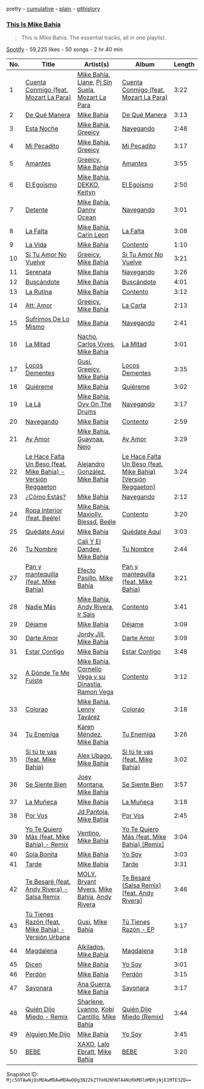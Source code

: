 pretty - [cumulative](/playlists/cumulative/37i9dQZF1DZ06evO0M2nrG.md) - [plain](/playlists/plain/37i9dQZF1DZ06evO0M2nrG) - [githistory](https://github.githistory.xyz/mackorone/spotify-playlist-archive/blob/main/playlists/plain/37i9dQZF1DZ06evO0M2nrG)

### [This Is Mike Bahía](https://open.spotify.com/playlist/37i9dQZF1DZ06evO0M2nrG)

> This is Mike Bahía\. The essential tracks, all in one playlist.

[Spotify](https://open.spotify.com/user/spotify) - 59,225 likes - 50 songs - 2 hr 40 min

| No. | Title | Artist(s) | Album | Length |
|---|---|---|---|---|
| 1 | [Cuenta Conmigo \(feat\. Mozart La Para\)](https://open.spotify.com/track/3KvK89jd2onVdthF4hZNN4) | [Mike Bahía](https://open.spotify.com/artist/1phfTBIocBW3UwqcYjaEN6), [Llane](https://open.spotify.com/artist/7A02nc5WKMBLqSKXxGZ4o8), [Pj Sin Suela](https://open.spotify.com/artist/0AdjzZxHJ4MfbImx2rD0Df), [Mozart La Para](https://open.spotify.com/artist/0odliLZMTk45CEVzF3Zocl) | [Cuenta Conmigo \(feat\. Mozart La Para\)](https://open.spotify.com/album/3kjw0eHhKKug5FEtGjW3BO) | 3:22 |
| 2 | [De Qué Manera](https://open.spotify.com/track/3HMlb6Dh9OGr3CjV6IwjEP) | [Mike Bahía](https://open.spotify.com/artist/1phfTBIocBW3UwqcYjaEN6) | [De Qué Manera](https://open.spotify.com/album/6XBq5DhffYApT0TGZAQ9cH) | 3:13 |
| 3 | [Esta Noche](https://open.spotify.com/track/4vhkI8x68EaGQR3Kn7Pwhc) | [Mike Bahía](https://open.spotify.com/artist/1phfTBIocBW3UwqcYjaEN6), [Greeicy](https://open.spotify.com/artist/5dbaLmK5SHLLg8Z4CcTJpX) | [Navegando](https://open.spotify.com/album/3UbZvsLswQE2L5mBiGlzO0) | 2:48 |
| 4 | [Mi Pecadito](https://open.spotify.com/track/5yrbKnKL9mKC61StX948w1) | [Mike Bahía](https://open.spotify.com/artist/1phfTBIocBW3UwqcYjaEN6), [Greeicy](https://open.spotify.com/artist/5dbaLmK5SHLLg8Z4CcTJpX) | [Mi Pecadito](https://open.spotify.com/album/2YsZcOI0c1Eyo0JlDAGwXD) | 3:17 |
| 5 | [Amantes](https://open.spotify.com/track/3IyPnNX142pvWx6D5CiimD) | [Greeicy](https://open.spotify.com/artist/5dbaLmK5SHLLg8Z4CcTJpX), [Mike Bahía](https://open.spotify.com/artist/1phfTBIocBW3UwqcYjaEN6) | [Amantes](https://open.spotify.com/album/4tkqeWRaQHPzPRQFX8o9Vi) | 3:55 |
| 6 | [El Egoísmo](https://open.spotify.com/track/39C3ENLwwHM7u8HeeZ49n3) | [Mike Bahía](https://open.spotify.com/artist/1phfTBIocBW3UwqcYjaEN6), [DEKKO](https://open.spotify.com/artist/6ZvYYrrfpb1Z7kICDyxWQE), [Keityn](https://open.spotify.com/artist/70gmCJBwFhY24cRxl4FqUu) | [El Egoísmo](https://open.spotify.com/album/5DgcteHRIdhtDDy6ZJJobx) | 2:50 |
| 7 | [Detente](https://open.spotify.com/track/0x1k6gSTSxaLxe0F2IThaX) | [Mike Bahía](https://open.spotify.com/artist/1phfTBIocBW3UwqcYjaEN6), [Danny Ocean](https://open.spotify.com/artist/5H1nN1SzW0qNeUEZvuXjAj) | [Navegando](https://open.spotify.com/album/3UbZvsLswQE2L5mBiGlzO0) | 3:01 |
| 8 | [La Falta](https://open.spotify.com/track/7Ex9Z4MqgbHNiwQJHnXj0R) | [Mike Bahía](https://open.spotify.com/artist/1phfTBIocBW3UwqcYjaEN6), [Carin Leon](https://open.spotify.com/artist/66ihevNkSYNzRAl44dx6jJ) | [La Falta](https://open.spotify.com/album/6ZEqDHzgAxGE7ZHOk75ZuX) | 3:08 |
| 9 | [La Vida](https://open.spotify.com/track/3Prf5JAbQgvxHclJaluYbv) | [Mike Bahía](https://open.spotify.com/artist/1phfTBIocBW3UwqcYjaEN6) | [Contento](https://open.spotify.com/album/1bopo1g0hnpGoYAhgKLMO9) | 1:10 |
| 10 | [Si Tu Amor No Vuelve](https://open.spotify.com/track/1Q2uBll5mMW8BY4T9XSrCo) | [Greeicy](https://open.spotify.com/artist/5dbaLmK5SHLLg8Z4CcTJpX), [Mike Bahía](https://open.spotify.com/artist/1phfTBIocBW3UwqcYjaEN6) | [Si Tu Amor No Vuelve](https://open.spotify.com/album/4yPrBID40hUMocphha5lr7) | 3:21 |
| 11 | [Serenata](https://open.spotify.com/track/11ufNpNUBDwTGlU8sdWZaP) | [Mike Bahía](https://open.spotify.com/artist/1phfTBIocBW3UwqcYjaEN6) | [Navegando](https://open.spotify.com/album/3UbZvsLswQE2L5mBiGlzO0) | 3:26 |
| 12 | [Buscándote](https://open.spotify.com/track/7kBpyZF5JCO66IfLzdAQ2F) | [Mike Bahía](https://open.spotify.com/artist/1phfTBIocBW3UwqcYjaEN6) | [Buscándote](https://open.spotify.com/album/054j0gRWCjdL4Oj85NjEIz) | 4:01 |
| 13 | [La Rutina](https://open.spotify.com/track/4b1bx2WDzy9UHu500DnEx9) | [Mike Bahía](https://open.spotify.com/artist/1phfTBIocBW3UwqcYjaEN6) | [Contento](https://open.spotify.com/album/1bopo1g0hnpGoYAhgKLMO9) | 3:12 |
| 14 | [Att: Amor](https://open.spotify.com/track/1TpCPPgqc6FOVzLZefm6e3) | [Greeicy](https://open.spotify.com/artist/5dbaLmK5SHLLg8Z4CcTJpX), [Mike Bahía](https://open.spotify.com/artist/1phfTBIocBW3UwqcYjaEN6) | [La Carta](https://open.spotify.com/album/1RWGsSW1RxScfvYp5ZR3Jl) | 2:13 |
| 15 | [Sufrimos De Lo Mismo](https://open.spotify.com/track/4MfgiylBOsMHirFwqSJssN) | [Mike Bahía](https://open.spotify.com/artist/1phfTBIocBW3UwqcYjaEN6) | [Navegando](https://open.spotify.com/album/3UbZvsLswQE2L5mBiGlzO0) | 2:41 |
| 16 | [La Mitad](https://open.spotify.com/track/0129zNnaJ2w1eXqKxjMRI4) | [Nacho](https://open.spotify.com/artist/2ayNSoKPCRAfjp6hQ76hRu), [Carlos Vives](https://open.spotify.com/artist/4vhNDa5ycK0ST968ek7kRr), [Mike Bahía](https://open.spotify.com/artist/1phfTBIocBW3UwqcYjaEN6) | [La Mitad](https://open.spotify.com/album/58yoUfo0t6EqVrJCPGdKSe) | 3:01 |
| 17 | [Locos Dementes](https://open.spotify.com/track/1avccdZyIOpCisznKwu47H) | [Gusi](https://open.spotify.com/artist/7GMRarEViKQmiTUMFZtrfe), [Greeicy](https://open.spotify.com/artist/5dbaLmK5SHLLg8Z4CcTJpX), [Mike Bahía](https://open.spotify.com/artist/1phfTBIocBW3UwqcYjaEN6) | [Locos Dementes](https://open.spotify.com/album/49nZLyZDBKph8WzxuLGkF8) | 3:35 |
| 18 | [Quiéreme](https://open.spotify.com/track/5N99e6LuN2tknGikNAwl8n) | [Mike Bahía](https://open.spotify.com/artist/1phfTBIocBW3UwqcYjaEN6) | [Quiéreme](https://open.spotify.com/album/680aKPMc7XA59sKyJ8mTCv) | 3:02 |
| 19 | [La Lá](https://open.spotify.com/track/1MYMEtHi6fmmGiDFLrBiY3) | [Mike Bahía](https://open.spotify.com/artist/1phfTBIocBW3UwqcYjaEN6), [Ovy On The Drums](https://open.spotify.com/artist/3m5qlPf2OkihLz3dRYnkPA) | [Navegando](https://open.spotify.com/album/3UbZvsLswQE2L5mBiGlzO0) | 3:17 |
| 20 | [Navegando](https://open.spotify.com/track/7n0vJaSOM87pMqIIQWxoIh) | [Mike Bahía](https://open.spotify.com/artist/1phfTBIocBW3UwqcYjaEN6) | [Contento](https://open.spotify.com/album/1bopo1g0hnpGoYAhgKLMO9) | 2:59 |
| 21 | [Ay Amor](https://open.spotify.com/track/2DIhapIzZgaCojayfVUNc7) | [Mike Bahía](https://open.spotify.com/artist/1phfTBIocBW3UwqcYjaEN6), [Guaynaa](https://open.spotify.com/artist/0BqURncJM5B1BBu7UM51eq), [Ñejo](https://open.spotify.com/artist/2OHKEe204spO7G7NcbeO2o) | [Ay Amor](https://open.spotify.com/album/0FmAqrlA3BYvuFvLuH7ron) | 3:29 |
| 22 | [Le Hace Falta Un Beso \(feat\. Mike Bahía\) \- Versión Reggaeton](https://open.spotify.com/track/2jec7cCgz0dWzLwJd9jWh2) | [Alejandro González](https://open.spotify.com/artist/2SzdXGFgRUgygnqrqmsW9W), [Mike Bahía](https://open.spotify.com/artist/1phfTBIocBW3UwqcYjaEN6) | [Le Hace Falta Un Beso \(feat\. Mike Bahía\) \[Versión Reggaeton\]](https://open.spotify.com/album/5jdcm1AstweMXm4HoTuVl8) | 3:24 |
| 23 | [¿Cómo Estás?](https://open.spotify.com/track/39UW0ALFyTXCNpCNxBUdNP) | [Mike Bahía](https://open.spotify.com/artist/1phfTBIocBW3UwqcYjaEN6) | [Navegando](https://open.spotify.com/album/3UbZvsLswQE2L5mBiGlzO0) | 2:12 |
| 24 | [Ropa Interior \(feat\. Beéle\)](https://open.spotify.com/track/0fuNqrwsaOVrhowxsAKvc8) | [Mike Bahía](https://open.spotify.com/artist/1phfTBIocBW3UwqcYjaEN6), [Maxiolly](https://open.spotify.com/artist/6BYNqaolBRE6cHA707Sl0a), [Blessd](https://open.spotify.com/artist/1TA5sGRlKUJXBN4ZyJuDIX), [Beéle](https://open.spotify.com/artist/7a0XAaPaK2aDSqa8p3QnC7) | [Contento](https://open.spotify.com/album/1bopo1g0hnpGoYAhgKLMO9) | 3:20 |
| 25 | [Quédate Aquí](https://open.spotify.com/track/40BHOcBhBU6InTXea4VRAK) | [Mike Bahía](https://open.spotify.com/artist/1phfTBIocBW3UwqcYjaEN6) | [Quédate Aquí](https://open.spotify.com/album/49FMV0pdlfmElBcTeGg8UX) | 3:03 |
| 26 | [Tu Nombre](https://open.spotify.com/track/7HvuLU19kk8CyeC6l0WOlq) | [Cali Y El Dandee](https://open.spotify.com/artist/5DUlefCLzVRzNWaNURTFpK), [Mike Bahía](https://open.spotify.com/artist/1phfTBIocBW3UwqcYjaEN6) | [Tu Nombre](https://open.spotify.com/album/5wAhhAcKifWHboMzI9TjmC) | 2:44 |
| 27 | [Pan y mantequilla \(feat\. Mike Bahía\)](https://open.spotify.com/track/19lKEvyLuIQzHlsXVXJSK3) | [Efecto Pasillo](https://open.spotify.com/artist/6CSa1r92LtHHdLG6kRabU3), [Mike Bahía](https://open.spotify.com/artist/1phfTBIocBW3UwqcYjaEN6) | [Pan y mantequilla \(feat\. Mike Bahía\)](https://open.spotify.com/album/55TklthdUXnsj5YtXKV1Od) | 3:21 |
| 28 | [Nadie Más](https://open.spotify.com/track/1mFlI30aPMUoHOquItn3ku) | [Mike Bahía](https://open.spotify.com/artist/1phfTBIocBW3UwqcYjaEN6), [Andy Rivera](https://open.spotify.com/artist/7hIqJfRYGBWWT1Qxu6Cpd2), [Ir Sais](https://open.spotify.com/artist/4NEThNYJ3WyNcJWcmpjq88) | [Contento](https://open.spotify.com/album/1bopo1g0hnpGoYAhgKLMO9) | 3:41 |
| 29 | [Déjame](https://open.spotify.com/track/7MhVLCLbMMKKg3gJCxsGey) | [Mike Bahía](https://open.spotify.com/artist/1phfTBIocBW3UwqcYjaEN6) | [Déjame](https://open.spotify.com/album/0wsNEg43tjHfK862JUUeXF) | 3:09 |
| 30 | [Darte Amor](https://open.spotify.com/track/5sYE0C4VPBmEB1SYGAswh7) | [Jordy Jill](https://open.spotify.com/artist/10IxurTiAiRppIUcayF5iV), [Mike Bahía](https://open.spotify.com/artist/1phfTBIocBW3UwqcYjaEN6) | [Darte Amor](https://open.spotify.com/album/7H167tMzZ3uBzn5ZAweO7W) | 3:09 |
| 31 | [Estar Contigo](https://open.spotify.com/track/07ij59WCKQFlWRV8ACFJEp) | [Mike Bahía](https://open.spotify.com/artist/1phfTBIocBW3UwqcYjaEN6) | [Estar Contigo](https://open.spotify.com/album/0INkvjucGFvMmbYrNU3qGu) | 3:48 |
| 32 | [A Dónde Te Me Fuiste](https://open.spotify.com/track/0eElJzEQiuwRGsSJMsCupi) | [Mike Bahía](https://open.spotify.com/artist/1phfTBIocBW3UwqcYjaEN6), [Cornelio Vega y su Dinastia](https://open.spotify.com/artist/3xNhaqwvNIAP57dWgMTP1d), [Ramon Vega](https://open.spotify.com/artist/4Yjh4PZFED9Z5OJmqRPOOP) | [Contento](https://open.spotify.com/album/1bopo1g0hnpGoYAhgKLMO9) | 3:12 |
| 33 | [Colorao](https://open.spotify.com/track/6Jufm9ebf323m7IqC32UEN) | [Mike Bahía](https://open.spotify.com/artist/1phfTBIocBW3UwqcYjaEN6), [Lenny Tavárez](https://open.spotify.com/artist/1pQWsZQehhS4wavwh7Fnxd) | [Colorao](https://open.spotify.com/album/6e6Hm48gs1vaQvsKPH9PTZ) | 3:18 |
| 34 | [Tu Enemiga](https://open.spotify.com/track/3NxJKoYi9WMBuZdk4UdJuK) | [Karen Méndez](https://open.spotify.com/artist/0txXDZCdXBzha20sgN1GRk), [Mike Bahía](https://open.spotify.com/artist/1phfTBIocBW3UwqcYjaEN6) | [Tu Enemiga](https://open.spotify.com/album/0uAiQ6Ul6cmEZp0py1AQpD) | 3:26 |
| 35 | [Si tú te vas \(feat\. Mike Bahía\)](https://open.spotify.com/track/3CpQ9L1ReRdPXIhxB5TDWt) | [Alex Ubago](https://open.spotify.com/artist/2tY2GFdhH0Wa2VBvsxew5X), [Mike Bahía](https://open.spotify.com/artist/1phfTBIocBW3UwqcYjaEN6) | [Si tú te vas \(feat\. Mike Bahía\)](https://open.spotify.com/album/4r5UeVObvgWb1a6L1tXonA) | 3:02 |
| 36 | [Se Siente Bien](https://open.spotify.com/track/1mYdNVCnwFu67nOeFnSM1f) | [Joey Montana](https://open.spotify.com/artist/3ATyg4fGC9F8trfb0GRWmX), [Mike Bahía](https://open.spotify.com/artist/1phfTBIocBW3UwqcYjaEN6) | [Se Siente Bien](https://open.spotify.com/album/1X6o8ez2QXYtRIEM8CsfEU) | 3:57 |
| 37 | [La Muñeca](https://open.spotify.com/track/0MVTiHaxhTTbGriRX148BR) | [Mike Bahía](https://open.spotify.com/artist/1phfTBIocBW3UwqcYjaEN6) | [La Muñeca](https://open.spotify.com/album/5lVyjeKAjzxkyFx8qzXvlJ) | 3:18 |
| 38 | [Por Vos](https://open.spotify.com/track/5RPl7zAToaiW6s9JjMlG6W) | [Jd Pantoja](https://open.spotify.com/artist/7yjRUA0Iz3VI4Kqa5oPJZK), [Mike Bahía](https://open.spotify.com/artist/1phfTBIocBW3UwqcYjaEN6) | [Por Vos](https://open.spotify.com/album/1iggmUN30hhkmwqyWw7rmP) | 2:45 |
| 39 | [Yo Te Quiero Más \(feat\. Mike Bahía\) \- Remix](https://open.spotify.com/track/2Swr1cM9DQQjrmfQOgxHd7) | [Ventino](https://open.spotify.com/artist/1G89WXRVVAEjU4VIwgg6XD), [Mike Bahía](https://open.spotify.com/artist/1phfTBIocBW3UwqcYjaEN6) | [Yo Te Quiero Más \(feat\. Mike Bahía\) \[Remix\]](https://open.spotify.com/album/2qQGxdycZ6zAmOuRniRo7A) | 3:04 |
| 40 | [Sola Bonita](https://open.spotify.com/track/7tCdtaWLd8SJlCq9wsjGVO) | [Mike Bahía](https://open.spotify.com/artist/1phfTBIocBW3UwqcYjaEN6) | [Yo Soy](https://open.spotify.com/album/5sAHeZ8Zw6ufw2vC7D6h3f) | 3:03 |
| 41 | [Tarde](https://open.spotify.com/track/5pPON7oaHdEVHiUIRn6WjC) | [Mike Bahía](https://open.spotify.com/artist/1phfTBIocBW3UwqcYjaEN6) | [Tarde](https://open.spotify.com/album/5tkNolbHmwahGRepiHrold) | 3:31 |
| 42 | [Te Besaré \(feat\. Andy Rivera\) \- Salsa Remix](https://open.spotify.com/track/54jGbYt3RqLauOs3L25J8f) | [MOLY](https://open.spotify.com/artist/0fAxJ75WJT3STJb3xWtpbc), [Bryant Myers](https://open.spotify.com/artist/6w9ToX5slZ4uIdmD17hJ3c), [Mike Bahía](https://open.spotify.com/artist/1phfTBIocBW3UwqcYjaEN6), [Andy Rivera](https://open.spotify.com/artist/7hIqJfRYGBWWT1Qxu6Cpd2) | [Te Besaré \(Salsa Remix\) \[feat\. Andy Rivera\]](https://open.spotify.com/album/1SXryDEtEfJXfTJGtSBTO9) | 3:46 |
| 43 | [Tú Tienes Razón \(feat\. Mike Bahía\) \- Versión Urbana](https://open.spotify.com/track/22ZDZQspD6nmT9krDjb8zO) | [Gusi](https://open.spotify.com/artist/7GMRarEViKQmiTUMFZtrfe), [Mike Bahía](https://open.spotify.com/artist/1phfTBIocBW3UwqcYjaEN6) | [Tú Tienes Razón \- EP](https://open.spotify.com/album/0C0BMCxF9Xc4Dz5k7cSIWd) | 3:17 |
| 44 | [Magdalena](https://open.spotify.com/track/62ypvelYMjcZNQCHFBZL6z) | [Alkilados](https://open.spotify.com/artist/2DP9xStkVVv753RBiEHXQB), [Mike Bahía](https://open.spotify.com/artist/1phfTBIocBW3UwqcYjaEN6) | [Magdalena](https://open.spotify.com/album/3Q2Dk68u24rfrqUCFgbhrn) | 3:18 |
| 45 | [Dicen](https://open.spotify.com/track/4iVKMzCR2Hw4vAGGHPicVO) | [Mike Bahía](https://open.spotify.com/artist/1phfTBIocBW3UwqcYjaEN6) | [Yo Soy](https://open.spotify.com/album/5sAHeZ8Zw6ufw2vC7D6h3f) | 3:01 |
| 46 | [Perdón](https://open.spotify.com/track/38SwcrG9RVLlqJPpCgVDuR) | [Mike Bahía](https://open.spotify.com/artist/1phfTBIocBW3UwqcYjaEN6) | [Perdón](https://open.spotify.com/album/60kBowdQcKIoT0A78zclCU) | 3:15 |
| 47 | [Sayonara](https://open.spotify.com/track/4AhrJnUccT5G6ZIBslE8E4) | [Ana Guerra](https://open.spotify.com/artist/3MRynBsyLGzv3IQ9Fip6hO), [Mike Bahía](https://open.spotify.com/artist/1phfTBIocBW3UwqcYjaEN6) | [Sayonara](https://open.spotify.com/album/39DPMMB7W6CvFTHSXjOBnW) | 3:17 |
| 48 | [Quién Dijo Miedo \- Remix](https://open.spotify.com/track/6OGOo2UGP95Qrp8wMwwp74) | [Sharlene](https://open.spotify.com/artist/1gIUNwemvV0ieFYpL6jbEB), [Lyanno](https://open.spotify.com/artist/1Ts9of7VPZElwPQnqnDSfW), [Kobi Cantillo](https://open.spotify.com/artist/3eAw8vSPkVqu0VfSZxv79h), [Mike Bahía](https://open.spotify.com/artist/1phfTBIocBW3UwqcYjaEN6) | [Quién Dijo Miedo \(Remix\)](https://open.spotify.com/album/6jBso5WvelScOurIlQtQim) | 3:44 |
| 49 | [Alguien Me Dijo](https://open.spotify.com/track/6aBirvJl4KUjiT4pnEpaHw) | [Mike Bahía](https://open.spotify.com/artist/1phfTBIocBW3UwqcYjaEN6) | [Yo Soy](https://open.spotify.com/album/5sAHeZ8Zw6ufw2vC7D6h3f) | 3:45 |
| 50 | [BEBE](https://open.spotify.com/track/6jhuprDoUF22u8UJLu0qth) | [XAXO](https://open.spotify.com/artist/04QAHqsyX2YvreBDLkgpXb), [Lalo Ebratt](https://open.spotify.com/artist/1GAymyGBvB4gQy5Z5LZ1Wj), [Mike Bahía](https://open.spotify.com/artist/1phfTBIocBW3UwqcYjaEN6) | [BEBE](https://open.spotify.com/album/3U7vsq3icFfLPkEea20pti) | 3:20 |

Snapshot ID: `Mjc5OTAwNjQsMDAwMDAwMDAwODg3N2ZkZThkN2NhNTA4NzRkMDlmMDhjNjE1MTE3ZQ==`
